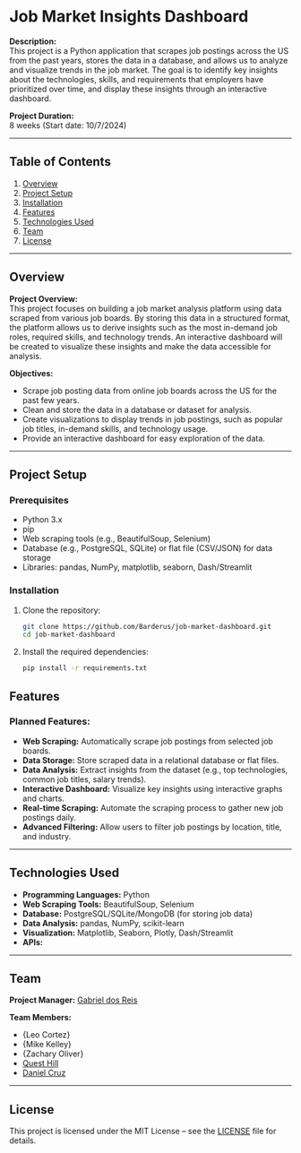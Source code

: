 # Job Market Insights Dashboard

**Description:**  
This project is a Python application that scrapes job postings across the US from the past years, stores the data in a database, and allows us to analyze and visualize trends in the job market. The goal is to identify key insights about the technologies, skills, and requirements that employers have prioritized over time, and display these insights through an interactive dashboard.

**Project Duration:**  
8 weeks (Start date: 10/7/2024)

---

## Table of Contents
1. [Overview](#overview)
2. [Project Setup](#project-setup)
3. [Installation](#Installation)
4. [Features](#features)
5. [Technologies Used](#technologies-used)
6. [Team](#team)
7. [License](#license)

---

## Overview

**Project Overview:**  
This project focuses on building a job market analysis platform using data scraped from various job boards. By storing this data in a structured format, the platform allows us to derive insights such as the most in-demand job roles, required skills, and technology trends. An interactive dashboard will be created to visualize these insights and make the data accessible for analysis.

**Objectives:**
- Scrape job posting data from online job boards across the US for the past few years.
- Clean and store the data in a database or dataset for analysis.
- Create visualizations to display trends in job postings, such as popular job titles, in-demand skills, and technology usage.
- Provide an interactive dashboard for easy exploration of the data.

---

## Project Setup

### Prerequisites
- Python 3.x
- pip
- Web scraping tools (e.g., BeautifulSoup, Selenium)
- Database (e.g., PostgreSQL, SQLite) or flat file (CSV/JSON) for data storage
- Libraries: pandas, NumPy, matplotlib, seaborn, Dash/Streamlit

### Installation

1. Clone the repository:
    ```bash
    git clone https://github.com/Barderus/job-market-dashboard.git
    cd job-market-dashboard
    ```

2. Install the required dependencies:
    ```bash
    pip install -r requirements.txt
    ```


## Features

### Planned Features:
- **Web Scraping:** Automatically scrape job postings from selected job boards.
- **Data Storage:** Store scraped data in a relational database or flat files.
- **Data Analysis:** Extract insights from the dataset (e.g., top technologies, common job titles, salary trends).
- **Interactive Dashboard:** Visualize key insights using interactive graphs and charts.
- **Real-time Scraping:** Automate the scraping process to gather new job postings daily.
- **Advanced Filtering:** Allow users to filter job postings by location, title, and industry.

---

## Technologies Used

- **Programming Languages:** Python
- **Web Scraping Tools:** BeautifulSoup, Selenium
- **Database:** PostgreSQL/SQLite/MongoDB  (for storing job data)
- **Data Analysis:** pandas, NumPy, scikit-learn
- **Visualization:** Matplotlib, Seaborn, Plotly, Dash/Streamlit
- **APIs:** 

---

## Team

**Project Manager:** [Gabriel dos Reis](https://github.com/Barderus)

**Team Members:**  
- {Leo Cortez}
- {Mike Kelley}
- {Zachary Oliver}
- [Quest Hill](https://www.linkedin.com/in/quest-hill/)
- [Daniel Cruz](https://www.linkedin.com/in/danielcruzromero/)
---

## License

This project is licensed under the MIT License – see the [LICENSE](LICENSE) file for details.
